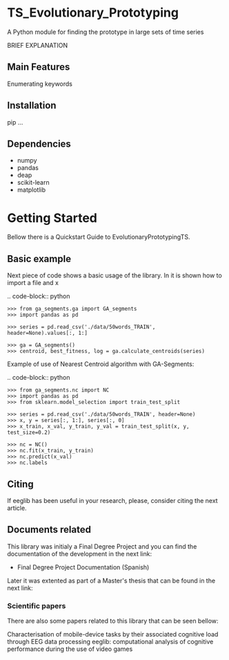# TS_Evolutionary_Prototyping
A Python module for finding the prototype in large sets of time series


BRIEF EXPLANATION

## Main Features ##

Enumerating keywords

## Installation ##

pip ...

## Dependencies ##

* numpy
* pandas
* deap
* scikit-learn
* matplotlib

# Getting Started

Bellow there is a Quickstart Guide to EvolutionaryPrototypingTS.

## Basic example ##
 
Next piece of code shows a basic usage of the library. In it is shown how to import a file and x

.. code-block:: python

	>>> from ga_segments.ga import GA_segments
	>>> import pandas as pd
	
	>>> series = pd.read_csv('./data/50words_TRAIN', header=None).values[:, 1:]
	
	>>> ga = GA_segments()
	>>> centroid, best_fitness, log = ga.calculate_centroids(series)
	
	
Example of use of Nearest Centroid algorithm with GA-Segments:

.. code-block:: python

	>>> from ga_segments.nc import NC
	>>> import pandas as pd
	>>> from sklearn.model_selection import train_test_split
	
	>>> series = pd.read_csv('./data/50words_TRAIN', header=None)
	>>> x, y = series[:, 1:], series[:, 0]
	>>> x_train, x_val, y_train, y_val = train_test_split(x, y, test_size=0.2)
	
	>>> nc = NC()
	>>> nc.fit(x_train, y_train)
	>>> nc.predict(x_val)
	>>> nc.labels
  
  
 ## Citing ## 
 
 If eeglib has been useful in your research, please, consider citing the next article.

## Documents related ##

This library was initialy a Final Degree Project and you can find the documentation of the development in the next link:

* Final Degree Project Documentation (Spanish)

Later it was extented as part of a Master's thesis that can be found in the next link:



### Scientific papers ###

There are also some papers related to this library that can be seen bellow:

Characterisation of mobile-device tasks by their associated cognitive load through EEG data processing
eeglib: computational analysis of cognitive performance during the use of video games
